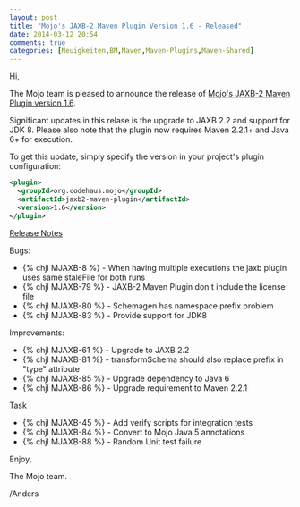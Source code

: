 ```yaml
---
layout: post
title: "Mojo's JAXB-2 Maven Plugin Version 1.6 - Released"
date: 2014-03-12 20:54
comments: true
categories: [Neuigkeiten,BM,Maven,Maven-Plugins,Maven-Shared]
---
```

Hi,

The Mojo team is pleased to announce the release of 
[Mojo's JAXB-2 Maven Plugin version 1.6](http://mojo.codehaus.org/jaxb2-maven-plugin/).


Significant updates in this relase is the upgrade to JAXB 2.2 and support for JDK 8. 
Please also note that the plugin now requires Maven 2.2.1+ and Java 6+ for execution.


To get this update, simply specify the version in your project's plugin configuration:

``` xml
<plugin>
  <groupId>org.codehaus.mojo</groupId>
  <artifactId>jaxb2-maven-plugin</artifactId>
  <version>1.6</version>
</plugin>
```

[Release Notes](http://jira.codehaus.org/secure/ReleaseNote.jspa?projectId=11699&version=18747)

Bugs:

 * {% chjl MJAXB-8 %} - When having multiple executions the jaxb plugin uses same staleFile for both runs
 * {% chjl MJAXB-79 %} - JAXB-2 Maven Plugin don't include the license file
 * {% chjl MJAXB-80 %} - Schemagen has namespace prefix problem
 * {% chjl MJAXB-83 %} - Provide support for JDK8

Improvements:

 * {% chjl MJAXB-61 %} - Upgrade to JAXB 2.2
 * {% chjl MJAXB-81 %} - transformSchema should also replace prefix in "type" attribute
 * {% chjl MJAXB-85 %} - Upgrade dependency to Java 6
 * {% chjl MJAXB-86 %} - Upgrade requirement to Maven 2.2.1

Task

 * {% chjl MJAXB-45 %} - Add verify scripts for integration tests
 * {% chjl MJAXB-84 %} - Convert to Mojo Java 5 annotations
 * {% chjl MJAXB-88 %} - Random Unit test failure


Enjoy,

The Mojo team.

/Anders
